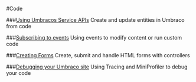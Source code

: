 #Code

###[Using Umbracos Service APIs](Umbraco-Services/)
Create and update entities in Umbraco from code

###[Subscribing to events](Subscribing-To-Events/)
Using events to modify content or run custom code

###[Creating Forms](Creating-Forms/)
Create, submit and handle HTML forms with controllers

###[Debugging your Umbraco site](Debugging/)
Using Tracing and MiniProfiler to debug your code
